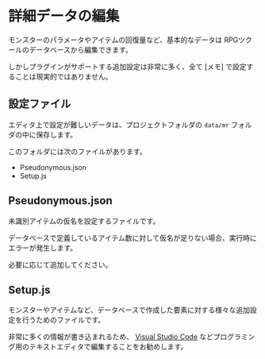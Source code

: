 詳細データの編集
==========

モンスターのパラメータやアイテムの回復量など、基本的なデータは RPGツクールのデータベースから編集できます。

しかしプラグインがサポートする追加設定は非常に多く、全て [メモ] で設定することは現実的ではありません。

設定ファイル
----------

エディタ上で設定が難しいデータは、プロジェクトフォルダの `data/mr` フォルダの中に保存します。

このフォルダには次のファイルがあります。

- Pseudonymous.json
- Setup.js

Pseudonymous.json
----------

未識別アイテムの仮名を設定するファイルです。

データベースで定義しているアイテム数に対して仮名が足りない場合、実行時にエラーが発生します。

必要に応じて追加してください。

Setup.js
----------

モンスターやアイテムなど、データベースで作成した要素に対する様々な追加設定を行うためのファイルです。

非常に多くの情報が書き込まれるため、 [Visual Studio Code](https://azure.microsoft.com/ja-jp/products/visual-studio-code/) などプログラミング用のテキストエディタで編集することをお勧めします。

